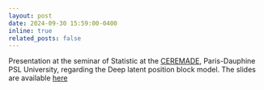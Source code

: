 ```yaml
---
layout: post
date: 2024-09-30 15:59:00-0400
inline: true
related_posts: false
---
```


Presentation at the seminar of Statistic at the [CEREMADE](https://www.ceremade.dauphine.fr/), Paris-Dauphine PSL University, regarding the Deep latent position block model.
The slides are available [here](https://github.com/Remi-Boutin/Remi-Boutin.github.io/tree/main/assets/contents/Presentation_DLPBM_CEREMADE_RBOUTIN.pdf)